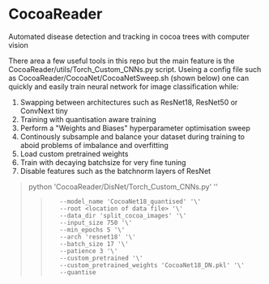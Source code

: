 # CocoaReader
Automated disease detection and tracking in cocoa trees with computer vision

There area a few useful tools in this repo but the main feature is the CocoaReader/utils/Torch_Custom_CNNs.py script.
Useing a config file such as CocoaReader/CocoaNet/CocoaNetSweep.sh (shown below) one can quickly and easily train neural network for image classification while:
  1. Swapping between architectures such as ResNet18, ResNet50 or ConvNext tiny
  2. Training with quantisation aware training
  3. Perform a "Weights and Biases" hyperparameter optimisation sweep
  4. Continously subsample and balance your dataset during training to aboid problems of imbalance and overfitting
  5. Load custom pretrained weights
  6. Train with decaying batchsize for very fine tuning
  7. Disable features such as the batchnorm layers of ResNet

>python 'CocoaReader/DisNet/Torch_Custom_CNNs.py' '\'
>>        --model_name 'CocoaNet18_quantised' '\'
>>        --root <location of data file> '\'
>>        --data_dir 'split_cocoa_images' '\'
>>        --input_size 750 '\'
>>        --min_epochs 5 '\'
>>        --arch 'resnet18' '\'
>>        --batch_size 17 '\'
>>        --patience 3 '\'
>>        --custom_pretrained '\'
>>        --custom_pretrained_weights 'CocoaNet18_DN.pkl' '\'
>>        --quantise
